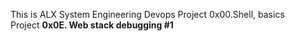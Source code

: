 This is ALX System Engineering Devops Project 0x00.Shell, basics <br />
Project **0x0E. Web stack debugging #1**
